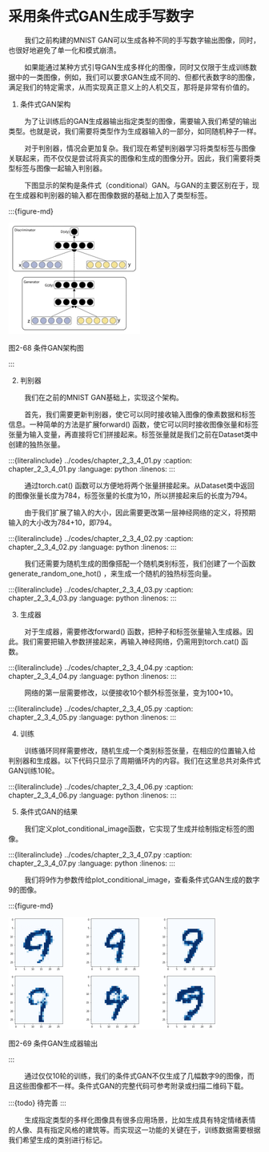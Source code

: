 # 采用条件式GAN生成手写数字

&ensp;&ensp;&ensp;&ensp;
我们之前构建的MNIST GAN可以生成各种不同的手写数字输出图像，同时，也很好地避免了单一化和模式崩溃。

&ensp;&ensp;&ensp;&ensp;
如果能通过某种方式引导GAN生成多样化的图像，同时又仅限于生成训练数据中的一类图像，例如，我们可以要求GAN生成不同的、但都代表数字8的图像，满足我们的特定需求，从而实现真正意义上的人机交互，那将是非常有价值的。

1. 条件式GAN架构

&ensp;&ensp;&ensp;&ensp;
为了让训练后的GAN生成器输出指定类型的图像，需要输入我们希望的输出类型。也就是说，我们需要将类型作为生成器输入的一部分，如同随机种子一样。

&ensp;&ensp;&ensp;&ensp;
对于判别器，情况会更加复杂。我们现在希望判别器学习将类型标签与图像关联起来，而不仅仅是尝试将真实的图像和生成的图像分开。因此，我们需要将类型标签与图像一起输入判别器。

&ensp;&ensp;&ensp;&ensp;
下图显示的架构是条件式（conditional）GAN。与GAN的主要区别在于，现在生成器和判别器的输入都在图像数据的基础上加入了类型标签。

:::{figure-md}

<img src="../../_static/2/2.3/2-68.png" alt="图2-68 条件GAN架构图">

图2-68 条件GAN架构图

:::

2. 判别器

&ensp;&ensp;&ensp;&ensp;
我们在之前的MNIST GAN基础上，实现这个架构。

&ensp;&ensp;&ensp;&ensp;
首先，我们需要更新判别器，使它可以同时接收输入图像的像素数据和标签信息。一种简单的方法是扩展forward()
函数，使它可以同时接收图像张量和标签张量为输入变量，再直接将它们拼接起来。标签张量就是我们之前在Dataset类中创建的独热张量。

:::{literalinclude} ../codes/chapter_2_3_4_01.py
:caption: chapter_2_3_4_01.py
:language: python
:linenos:
:::

&ensp;&ensp;&ensp;&ensp;
通过torch.cat()
函数可以方便地将两个张量拼接起来。从Dataset类中返回的图像张量长度为784，标签张量的长度为10，所以拼接起来后的长度为794。

&ensp;&ensp;&ensp;&ensp;
由于我们扩展了输入的大小，因此需要更改第一层神经网络的定义，将预期输入的大小改为784+10，即794。

:::{literalinclude} ../codes/chapter_2_3_4_02.py
:caption: chapter_2_3_4_02.py
:language: python
:linenos:
:::

&ensp;&ensp;&ensp;&ensp;
我们还需要为随机生成的图像搭配一个随机类别标签，我们创建了一个函数generate_random_one_hot()
，来生成一个随机的独热标签向量。

:::{literalinclude} ../codes/chapter_2_3_4_03.py
:caption: chapter_2_3_4_03.py
:language: python
:linenos:
:::

3. 生成器

&ensp;&ensp;&ensp;&ensp;
对于生成器，需要修改forward()
函数，把种子和标签张量输入生成器。因此。我们需要把输入参数拼接起来，再输入神经网络，仍需用到torch.cat()
函数。

:::{literalinclude} ../codes/chapter_2_3_4_04.py
:caption: chapter_2_3_4_04.py
:language: python
:linenos:
:::

&ensp;&ensp;&ensp;&ensp;
网络的第一层需要修改，以便接收10个额外标签张量，变为100+10。

:::{literalinclude} ../codes/chapter_2_3_4_05.py
:caption: chapter_2_3_4_05.py
:language: python
:linenos:
:::

4. 训练

&ensp;&ensp;&ensp;&ensp;
训练循环同样需要修改，随机生成一个类别标签张量，在相应的位置输入给判别器和生成器。以下代码只显示了周期循环内的内容。我们在这里总共对条件式GAN训练10轮。

:::{literalinclude} ../codes/chapter_2_3_4_06.py
:caption: chapter_2_3_4_06.py
:language: python
:linenos:
:::

5. 条件式GAN的结果

&ensp;&ensp;&ensp;&ensp;
我们定义plot_conditional_image函数，它实现了生成并绘制指定标签的图像。

:::{literalinclude} ../codes/chapter_2_3_4_07.py
:caption: chapter_2_3_4_07.py
:language: python
:linenos:
:::

&ensp;&ensp;&ensp;&ensp;
我们将9作为参数传给plot_conditional_image，查看条件式GAN生成的数字9的图像。

:::{figure-md}

<img src="../../_static/2/2.3/2-69.png" alt="图2-69 条件GAN生成器输出">

图2-69 条件GAN生成器输出

:::

&ensp;&ensp;&ensp;&ensp;
通过仅仅10轮的训练，我们的条件式GAN不仅生成了几幅数字9的图像，而且这些图像都不一样。条件式GAN的完整代码可参考附录或扫描二维码下载。

:::{todo}
待完善
:::

&ensp;&ensp;&ensp;&ensp;
生成指定类型的多样化图像具有很多应用场景，比如生成具有特定情绪表情的人像、具有指定风格的建筑等。而实现这一功能的关键在于，训练数据需要根据我们希望生成的类别进行标记。
